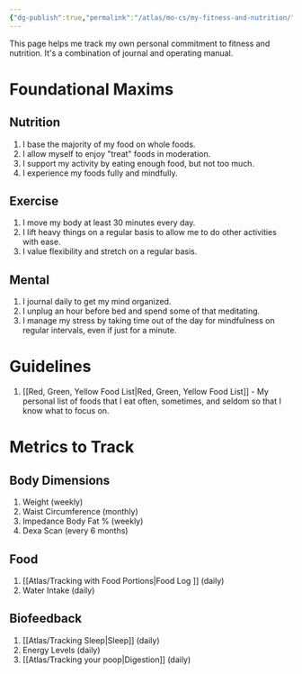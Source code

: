 ```yaml
---
{"dg-publish":true,"permalink":"/atlas/mo-cs/my-fitness-and-nutrition/","tags":["📍"],"noteIcon":"","updated":"2024-11-07T15:20:27.519-08:00"}
---
```


This page helps me track my own personal commitment to fitness and nutrition. It's a combination of journal and operating manual.
# Foundational Maxims

## Nutrition
1. I base the majority of my food on whole foods.
2. I allow myself to enjoy "treat" foods in moderation.
3. I support my activity by eating enough food, but not too much.
4. I experience my foods fully and mindfully.
## Exercise
1. I move my body at least 30 minutes every day.
2. I lift heavy things on a regular basis to allow me to do other activities with ease.
3. I value flexibility and stretch on a regular basis.
## Mental
1. I journal daily to get my mind organized.
2. I unplug an hour before bed and spend some of that meditating.
3. I manage my stress by taking time out of the day for mindfulness on regular intervals, even if just for a minute.
# Guidelines
1. [[Red, Green, Yellow Food List\|Red, Green, Yellow Food List]] - My personal list of foods that I eat often, sometimes, and seldom so that I know what to focus on.
# Metrics to Track

## Body Dimensions
1. Weight (weekly)
2. Waist Circumference (monthly)
3. Impedance Body Fat % (weekly)
4. Dexa Scan (every 6 months)
## Food
1. [[Atlas/Tracking with Food Portions\|Food Log ]] (daily)
2. Water Intake (daily)
## Biofeedback
1. [[Atlas/Tracking Sleep\|Sleep]] (daily)
3. Energy Levels (daily)
5. [[Atlas/Tracking your poop\|Digestion]] (daily)